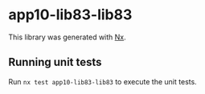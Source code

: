 # app10-lib83-lib83

This library was generated with [Nx](https://nx.dev).

## Running unit tests

Run `nx test app10-lib83-lib83` to execute the unit tests.
